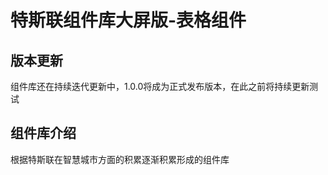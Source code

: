 
# 特斯联组件库大屏版-表格组件
## 版本更新
组件库还在持续迭代更新中，1.0.0将成为正式发布版本，在此之前将持续更新测试

## 组件库介绍
根据特斯联在智慧城市方面的积累逐渐积累形成的组件库
